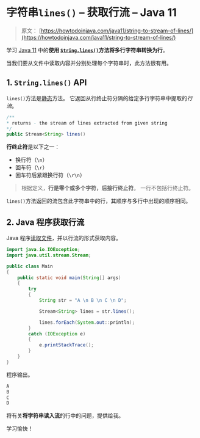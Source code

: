 # 字符串`lines()` – 获取行流 – Java 11

> 原文： [https://howtodoinjava.com/java11/string-to-stream-of-lines/](https://howtodoinjava.com/java11/string-to-stream-of-lines/)

学习 [Java 11](https://howtodoinjava.com/java11/features-enhancements/) 中的**使用 [`String.lines()`](https://docs.oracle.com/en/java/javase/11/docs/api/java.base/java/lang/String.html#lines())方法将多行字符串转换为行**。

当我们要从文件中读取内容并分别处理每个字符串时，此方法很有用。

## 1\. `String.lines()` API

`lines()`方法是[静态](https://howtodoinjava.com/java/basics/java-static-keyword/)方法。 它返回从行终止符分隔的给定多行字符串中提取的*行流*。

```java
/**
* returns - the stream of lines extracted from given string
*/
public Stream<String> lines()

```

**行终止符**是以下之一：

*   换行符（`\n`）
*   回车符（`\r`）
*   回车符后紧跟换行符（`\r\n`）

> 根据定义，**行是零个或多个字符，后接行终止符**。 一行不包括行终止符。

`lines()`方法返回的流包含此字符串中的行，其顺序与多行中出现的顺序相同。

## 2\. Java 程序获取行流

Java 程序[读取文件](https://howtodoinjava.com/java/io/java-read-file-to-string-examples/)，并以行流的形式获取内容。

```java
import java.io.IOException;
import java.util.stream.Stream;

public class Main 
{
	public static void main(String[] args) 
	{
		try 
		{
			String str = "A \n B \n C \n D"; 

			Stream<String> lines = str.lines();

			lines.forEach(System.out::println);
		} 
		catch (IOException e) 
		{
			e.printStackTrace();
		}
	}
}

```

程序输出。

```java
A
B
C
D

```

将有关**将字符串读入流**的行中的问题，提供给我。

学习愉快！
